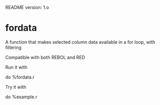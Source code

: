 README version: 1.o

# fordata
A function that makes selected column data available in a for loop, with filtering

Compatible with both REBOL and RED


Run it with 

do %fordata.r

Try it with

do %example.r

